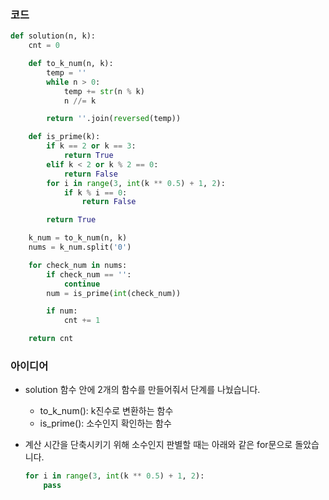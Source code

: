 ### 코드

```python
def solution(n, k):
    cnt = 0

    def to_k_num(n, k):
        temp = ''
        while n > 0:
            temp += str(n % k)
            n //= k

        return ''.join(reversed(temp))

    def is_prime(k):
        if k == 2 or k == 3:
            return True
        elif k < 2 or k % 2 == 0:
            return False
        for i in range(3, int(k ** 0.5) + 1, 2):
            if k % i == 0:
                return False

        return True

    k_num = to_k_num(n, k)
    nums = k_num.split('0')

    for check_num in nums:
        if check_num == '':
            continue
        num = is_prime(int(check_num))

        if num:
            cnt += 1

    return cnt

```

### 아이디어

- solution 함수 안에 2개의 함수를 만들어줘서 단계를 나눴습니다.
    - to_k_num(): k진수로 변환하는 함수
    - is_prime(): 소수인지 확인하는 함수

- 계산 시간을 단축시키기 위해 소수인지 판별할 때는 아래와 같은 for문으로 돌았습니다.

    ```python
    for i in range(3, int(k ** 0.5) + 1, 2):
        pass
    ```